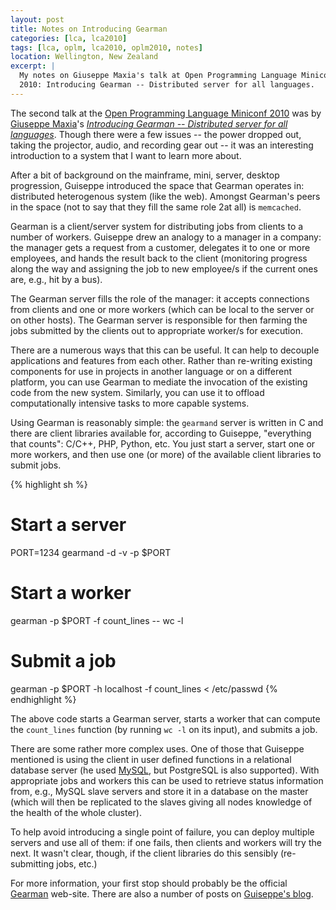 ```yaml
---
layout: post
title: Notes on Introducing Gearman
categories: [lca, lca2010]
tags: [lca, oplm, lca2010, oplm2010, notes]
location: Wellington, New Zealand
excerpt: |
  My notes on Giuseppe Maxia's talk at Open Programming Language Miniconf
  2010: Introducing Gearman -- Distributed server for all languages.
---
```


The second talk at the [Open Programming Language Miniconf 2010][oplm2010] was
by [Giuseppe Maxia][dc]'s *[Introducing Gearman -- Distributed server for all
languages][talk]*. Though there were a few issues -- the power dropped out,
taking the projector, audio, and recording gear out -- it was an interesting
introduction to a system that I want to learn more about.

[oplm2010]: http://blogs.tucs.org.au/oplm/
[talk]: http://blogs.tucs.org.au/oplm/programme/#gearman
[dc]: http://datacharmer.blogspot.com

After a bit of background on the mainframe, mini, server, desktop progression,
Guiseppe introduced the space that Gearman operates in: distributed
heterogenous system (like the web). Amongst Gearman's peers in the space
(not to say that they fill the same role 2at all) is `memcached`.

Gearman is a client/server system for distributing jobs from clients to a
number of workers. Guiseppe drew an analogy to a manager in a company: the
manager gets a request from a customer, delegates it to one or more employees,
and hands the result back to the client (monitoring progress along the way and
assigning the job to new employee/s if the current ones are, e.g., hit by a
bus).

The Gearman server fills the role of the manager: it accepts connections from
clients and one or more workers (which can be local to the server or on other
hosts). The Gearman server is responsible for then farming the jobs submitted
by the clients out to appropriate worker/s for execution.

There are a numerous ways that this can be useful. It can help to decouple
applications and features from each other. Rather than re-writing existing
components for use in projects in another language or on a different platform,
you can use Gearman to mediate the invocation of the existing code from the
new system. Similarly, you can use it to offload computationally intensive
tasks to more capable systems.

Using Gearman is reasonably simple: the `gearmand` server is written in C and
there are client libraries available for, according to Guiseppe, "everything
that counts": C/C++, PHP, Python, etc. You just start a server, start one or
more workers, and then use one (or more) of the available client libraries to
submit jobs.

{% highlight sh %}
# Start a server
PORT=1234
gearmand -d -v -p $PORT

# Start a worker
gearman -p $PORT -f count_lines -- wc -l

# Submit a job
gearman -p $PORT -h localhost -f count_lines < /etc/passwd
{% endhighlight %}

The above code starts a Gearman server, starts a worker that can compute the
`count_lines` function (by running `wc -l` on its input), and submits a job.

There are some rather more complex uses. One of those that Guiseppe mentioned
is using the client in user defined functions in a relational database server
(he used [MySQL][mysql], but PostgreSQL is also supported). With appropriate
jobs and workers this can be used to retrieve status information from, e.g.,
MySQL slave servers and store it in a database on the master (which will then
be replicated to the slaves giving all nodes knowledge of the health of the
whole cluster).

[mysql]: http://forge.mysql.com/tools/tool.php?id=235

To help avoid introducing a single point of failure, you can deploy multiple
servers and use all of them: if one fails, then clients and workers will try
the next. It wasn't clear, though, if the client libraries do this sensibly
(re-submitting jobs, etc.)

For more information, your first stop should probably be the official
[Gearman][gm] web-site. There are also a number of posts on [Guiseppe's
blog][dc].

[gm]: http://gearman.org/
